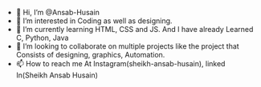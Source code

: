- 👋 Hi, I’m @Ansab-Husain
- 👀 I’m interested in Coding as well as designing.
- 🌱 I’m currently learning HTML, CSS and JS. And I have already Learned C, Python, Java
- 💞️ I’m looking to collaborate on multiple projects like the project that Consists of designing, graphics, Automation. 
- 📫 How to reach me At Instagram(sheikh-ansab-husain), linked In(Sheikh Ansab Husain)

<!---
Ansab-Husain/Ansab-Husain is a ✨ special ✨ repository because its `README.md` (this file) appears on your GitHub profile.
You can click the Preview link to take a look at your changes.
--->
